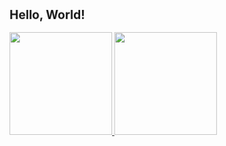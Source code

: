 ## Hello, World!

<div>
  <a href="http://github.com/Dc0st4">
  <img height="180em" src="https://github-readme-stats.vercel.app/api?username=Dc0st4&show_icons=true&theme=radical">
  <img height="180em" src="https://github-readme-stats.vercel.app/api/top-langs/?username=Dc0st4&layout=compact&langs_count=16&theme=radical"/>
</div>    


  
